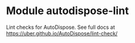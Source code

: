 # Module autodispose-lint

Lint checks for AutoDispose. See full docs at https://uber.github.io/AutoDispose/lint-check/